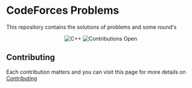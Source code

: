 # CodeForces Problems
This repository contains the solutions of problems and some round's

<div style="text-align:center">
<img src="https://img.shields.io/badge/language-C%2B%2B-red" alt="C++">
<img src="https://img.shields.io/badge/contributions-open-yellowgreen" alt="Contributions Open">
</div>


## Contributing

Each contribution matters and you can visit this page for more details on [Contributing](https://github.com/shan7030/codeforces-problems/CONTRIBUTING.md)
 